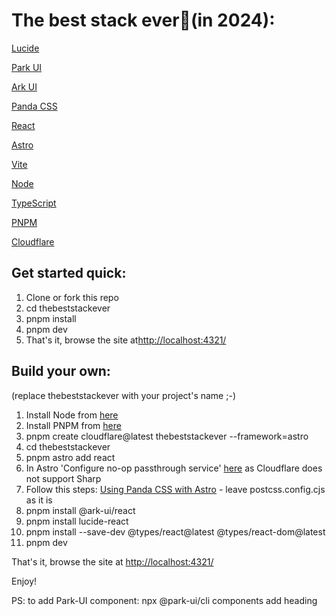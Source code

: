 # The best stack ever🍦(in 2024):

[Lucide](https://lucide.dev/)

[Park UI](https://park-ui.com/)

[Ark UI](https://ark-ui.com/)

[Panda CSS](https://panda-css.com/)

[React](https://react.dev/)

[Astro](https://astro.build/)

[Vite](https://vitejs.dev/)

[Node](https://nodejs.org/)

[TypeScript](https://www.typescriptlang.org/)

[PNPM](https://pnpm.io/)

[Cloudflare](https://www.cloudflare.com/)


## Get started quick:

1. Clone or fork this repo
2. cd thebeststackever
3. pnpm install
4. pnpm dev
5. That's it, browse the site at[http://localhost:4321/](http://localhost:4321/)

## Build your own:
(replace thebeststackever with your project's name ;-)

1. Install Node from [here](https://nodejs.org/en/download/package-manager)
2. Install PNPM from [here](https://pnpm.io/installation)
3. pnpm create cloudflare@latest thebeststackever --framework=astro
4. cd thebeststackever
5. pnpm astro add react
6. In Astro 'Configure no-op passthrough service' [here](https://docs.astro.build/en/guides/images/) as Cloudflare does not support Sharp
7. Follow this steps: [Using Panda CSS with Astro](https://panda-css.com/docs/installation/astro) - leave postcss.config.cjs as it is
8. pnpm install @ark-ui/react
9. pnpm install lucide-react
10. pnpm install --save-dev @types/react@latest @types/react-dom@latest
11. pnpm dev

That's it, browse the site at [http://localhost:4321/](http://localhost:4321/)

Enjoy!

PS: to add Park-UI component: npx @park-ui/cli components add heading